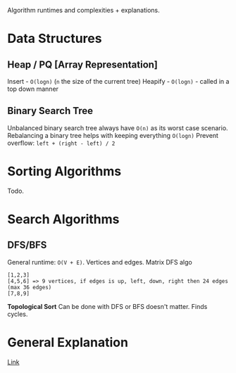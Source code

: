 Algorithm runtimes and complexities + explanations.
# Data Structures
## Heap / PQ [Array Representation]
Insert - `O(logn)` (`n` the size of the current tree)
Heapify - `O(logn)` - called in a top down manner
## Binary Search Tree
Unbalanced binary search tree always have `O(n)` as its worst case scenario.
Rebalancing a binary tree helps with keeping everything `O(logn)`
Prevent overflow: `left + (right - left) / 2`

# Sorting Algorithms
Todo.

# Search Algorithms
## DFS/BFS
General runtime: `O(V + E)`. Vertices and edges. Matrix DFS algo
``` # Concrete example
[1,2,3]
[4,5,6] => 9 vertices, if edges is up, left, down, right then 24 edges (max 36 edges)
[7,8,9]
```
**Topological Sort**
Can be done with DFS or BFS doesn't matter. Finds cycles.

# General Explanation
[Link](https://algs4.cs.princeton.edu/cheatsheet/)
